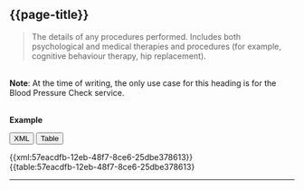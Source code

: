## {{page-title}} <span class="mro-circle required"></span>

> The details of any procedures performed. Includes both psychological and medical therapies and procedures (for example, cognitive behaviour therapy, hip replacement).

<br />

<div class="nhsd-a-box nhsd-a-box--bg-light-blue nhsd-!t-margin-bottom-6 nhsd-t-body">
  <b>Note</b>: At the time of writing, the only use case for this heading is for the Blood Pressure Check service.
</div>

<br />

**Example**

<button class="nhsd-a-button active" onclick="openTab(event, 'XML View')">XML</button>
<button class="nhsd-a-button nhsd-a-button--outline" onclick="openTab(event, 'Table View')">Table</button>

<div class="example" class="nhsd-!t-margin-bottom-6">
  <div id="XML View" class="tabcontent nhsd-!t-margin-bottom-6" style="display:block"> 
    {{xml:57eacdfb-12eb-48f7-8ce6-25dbe378613}}
  </div>
  <div id="Table View" class="tabcontent nhsd-!t-margin-bottom-6">
    {{table:57eacdfb-12eb-48f7-8ce6-25dbe378613}
  </div>
</div>

---


